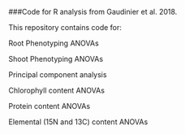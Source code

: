###Code for R analysis from Gaudinier et al. 2018. 

This repository contains code for:

Root Phenotyping ANOVAs

Shoot Phenotyping ANOVAs

Principal component analysis

Chlorophyll content ANOVAs

Protein content ANOVAs

Elemental (15N and 13C) content ANOVAs

